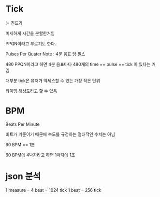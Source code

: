 # Tick

!= 진드기

미세하게 시간을 분할한거임

PPQN이라고 부르기도 한다. 

Pulses Per Quater Note : 4분 음표 당 펄스

480 PPQN이라고 하면 4분 음표마다 480개의 time == pulse == tick 이 있다는 거임

대부분 tick은 유저가 엑세스할 수 있는 가장 작은 단위

타이밍 해상도라고 할 수 있음

# BPM 

Beats Per Minute

비트가 기준이기 때문에 속도를 규정하는 절대적인 수치는 아님

60 BPM == 1분

60 BPM에 4박자라고 하면 1박자에 1초

# json 분석

1 measure = 4 beat = 1024 tick
1 beat = 256 tick
